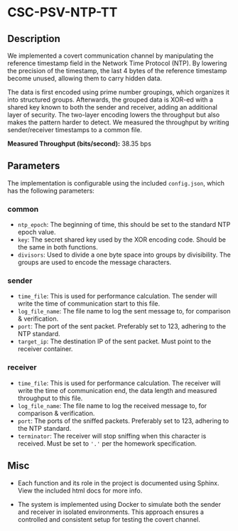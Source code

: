 # CSC-PSV-NTP-TT

## Description

We implemented a covert communication channel by manipulating the reference timestamp field in the Network Time Protocol (NTP).
By lowering the precision of the timestamp, the last 4 bytes of the reference timestamp become unused, allowing them to carry hidden data.

The data is first encoded using prime number groupings, which organizes it into structured groups.
Afterwards, the grouped data is XOR-ed with a shared key known to both the sender and receiver, adding an additional layer of security.
The two-layer encoding lowers the throughput but also makes the pattern harder to detect.
We measured the throughput by writing sender/receiver timestamps to a common file.

**Measured Throughput (bits/second):**  38.35 bps

## Parameters

The implementation is configurable using the included `config.json`, which has the following parameters:

### common

- `ntp_epoch`: The beginning of time, this should be set to the standard NTP epoch value. 
- `key`: The secret shared key used by the XOR encoding code. Should be the same in both functions.
- `divisors`: Used to divide a one byte space into groups by divisibility. The groups are used to encode the message characters.

### sender

- `time_file`: This is used for performance calculation. The sender will write the time of communication start to this file.
- `log_file_name`: The file name to log the sent message to, for comparison & verification.
- `port`: The port of the sent packet. Preferably set to 123, adhering to the NTP standard.
- `target_ip`: The destination IP of the sent packet. Must point to the receiver container.

### receiver

- `time_file`: This is used for performance calculation. The receiver will write the time of communication end, the data length and measured throughput to this file.
- `log_file_name`: The file name to log the received message to, for comparison & verification.
- `port`: The ports of the sniffed packets. Preferably set to 123, adhering to the NTP standard.
- `terminator`: The receiver will stop sniffing when this character is received. Must be set to `'.'` per the homework specification.

## Misc

- Each function and its role in the project is documented using Sphinx. View the included html docs for more info.

- The system is implemented using Docker to simulate both the sender and receiver in isolated environments.
  This approach ensures a controlled and consistent setup for testing the covert channel.